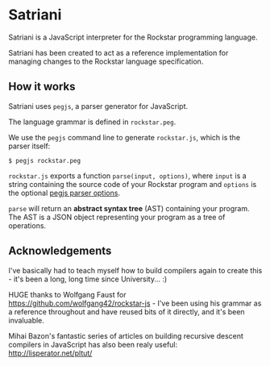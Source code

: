 # Satriani

Satriani is a JavaScript interpreter for the Rockstar programming language.

Satriani has been created to act as a reference implementation for managing changes to the Rockstar language specification.

## How it works

Satriani uses `pegjs`, a parser generator for JavaScript.

The language grammar is defined in `rockstar.peg`.

We use the `pegjs` command line to generate `rockstar.js`, which is the parser itself:

```
$ pegjs rockstar.peg
```
`rockstar.js` exports a function `parse(input, options)`, where `input` 
is a string containing the source code of your Rockstar program and `options` is the 
optional [pegjs parser options](https://pegjs.org/documentation#using-the-parser).

`parse` will return an **abstract syntax tree** (AST) containing your program. The 
AST is a JSON object representing your program as a tree of operations.

## Acknowledgements

I've basically had to teach myself how to build compilers again to create this - it's been a long, long time since University... :)

HUGE thanks to Wolfgang Faust for https://github.com/wolfgang42/rockstar-js - I've been using his grammar
as a reference throughout and have reused bits of it directly, and it's been invaluable.

Mihai Bazon's fantastic series of articles on building recursive descent compilers in JavaScript has also been
realy useful: http://lisperator.net/pltut/








